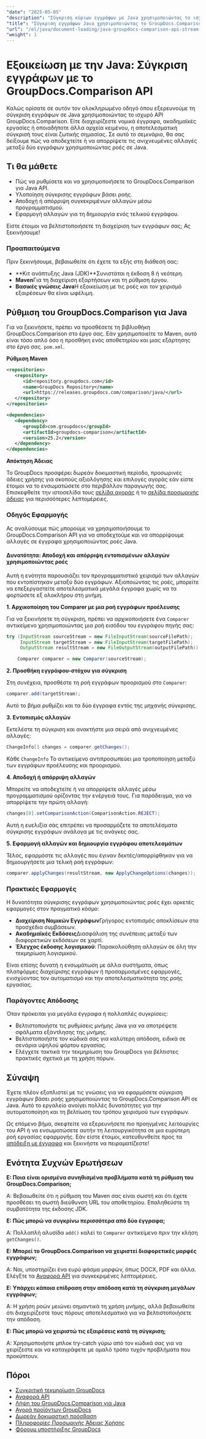 ```yaml
---
"date": "2025-05-05"
"description": "Σύγκριση κύριων εγγράφων με Java χρησιμοποιώντας το ισχυρό API GroupDocs.Comparison. Μάθετε τεχνικές που βασίζονται σε ροή για αποτελεσματικό χειρισμό νομικών, ακαδημαϊκών και λογισμικών εγγράφων."
"title": "Σύγκριση εγγράφων Java χρησιμοποιώντας το GroupDocs.Comparison API&#58; Μια προσέγγιση βασισμένη σε ροή"
"url": "/el/java/document-loading/java-groupdocs-comparison-api-stream-document-compare/"
"weight": 1
---
```


# Εξοικείωση με την Java: Σύγκριση εγγράφων με το GroupDocs.Comparison API

Καλώς ορίσατε σε αυτόν τον ολοκληρωμένο οδηγό όπου εξερευνούμε τη σύγκριση εγγράφων σε Java χρησιμοποιώντας το ισχυρό API GroupDocs.Comparison. Είτε διαχειρίζεστε νομικά έγγραφα, ακαδημαϊκές εργασίες ή οποιαδήποτε άλλα αρχεία κειμένου, η αποτελεσματική σύγκρισή τους είναι ζωτικής σημασίας. Σε αυτό το σεμινάριο, θα σας δείξουμε πώς να αποδεχτείτε ή να απορρίψετε τις ανιχνευμένες αλλαγές μεταξύ δύο εγγράφων χρησιμοποιώντας ροές σε Java.

## Τι θα μάθετε

- Πώς να ρυθμίσετε και να χρησιμοποιήσετε το GroupDocs.Comparison για Java API.
- Υλοποίηση σύγκρισης εγγράφων βάσει ροής.
- Αποδοχή ή απόρριψη συγκεκριμένων αλλαγών μέσω προγραμματισμού.
- Εφαρμογή αλλαγών για τη δημιουργία ενός τελικού εγγράφου.

Είστε έτοιμοι να βελτιστοποιήσετε τη διαχείριση των εγγράφων σας; Ας ξεκινήσουμε!

### Προαπαιτούμενα

Πριν ξεκινήσουμε, βεβαιωθείτε ότι έχετε τα εξής στη διάθεσή σας:

- **Κιτ ανάπτυξης Java (JDK)**Συνιστάται η έκδοση 8 ή νεότερη.
- **Maven**Για τη διαχείριση εξαρτήσεων και τη ρύθμιση έργου.
- **Βασικές γνώσεις Java**Η εξοικείωση με τις ροές και τον χειρισμό εξαιρέσεων θα είναι ωφέλιμη.

## Ρύθμιση του GroupDocs.Comparison για Java

Για να ξεκινήσετε, πρέπει να προσθέσετε τη βιβλιοθήκη GroupDocs.Comparison στο έργο σας. Εάν χρησιμοποιείτε το Maven, αυτό είναι τόσο απλό όσο η προσθήκη ενός αποθετηρίου και μιας εξάρτησης στο έργο σας. `pom.xml`.

**Ρύθμιση Maven**

```xml
<repositories>
   <repository>
      <id>repository.groupdocs.com</id>
      <name>GroupDocs Repository</name>
      <url>https://releases.groupdocs.com/comparison/java/</url>
   </repository>
</repositories>

<dependencies>
   <dependency>
      <groupId>com.groupdocs</groupId>
      <artifactId>groupdocs-comparison</artifactId>
      <version>25.2</version>
   </dependency>
</dependencies>
```

**Απόκτηση Άδειας**

Το GroupDocs προσφέρει δωρεάν δοκιμαστική περίοδο, προσωρινές άδειες χρήσης για σκοπούς αξιολόγησης και επιλογές αγοράς εάν είστε έτοιμοι να το ενσωματώσετε στο περιβάλλον παραγωγής σας. Επισκεφθείτε την ιστοσελίδα τους [σελίδα αγοράς](https://purchase.groupdocs.com/buy) ή το [σελίδα προσωρινής άδειας](https://purchase.groupdocs.com/temporary-license/) για περισσότερες λεπτομέρειες.

### Οδηγός Εφαρμογής

Ας αναλύσουμε πώς μπορούμε να χρησιμοποιήσουμε το GroupDocs.Comparison API για να αποδεχτούμε και να απορρίψουμε αλλαγές σε έγγραφα χρησιμοποιώντας ροές Java.

#### Δυνατότητα: Αποδοχή και απόρριψη εντοπισμένων αλλαγών χρησιμοποιώντας ροές

Αυτή η ενότητα παρουσιάζει τον προγραμματιστικό χειρισμό των αλλαγών που εντοπίστηκαν μεταξύ δύο εγγράφων. Αξιοποιώντας τις ροές, μπορείτε να επεξεργαστείτε αποτελεσματικά μεγάλα έγγραφα χωρίς να τα φορτώσετε εξ ολοκλήρου στη μνήμη.

**1. Αρχικοποίηση του Comparer με μια ροή εγγράφων προέλευσης**

Για να ξεκινήσετε τη σύγκριση, πρέπει να αρχικοποιήσετε ένα `Comparer` αντικείμενο χρησιμοποιώντας μια ροή εισόδου του εγγράφου πηγής σας:

```java
try (InputStream sourceStream = new FileInputStream(sourceFilePath);
     InputStream targetStream = new FileInputStream(targetFilePath);
     OutputStream resultStream = new FileOutputStream(outputFilePath)) {

    Comparer comparer = new Comparer(sourceStream);
```

**2. Προσθήκη εγγράφου-στόχου για σύγκριση**

Στη συνέχεια, προσθέστε τη ροή εγγράφων προορισμού στο `Comparer`:

```java
comparer.add(targetStream);
```

Αυτό το βήμα ρυθμίζει και τα δύο έγγραφα εντός της μηχανής σύγκρισης.

**3. Εντοπισμός αλλαγών**

Εκτελέστε τη σύγκριση και ανακτήστε μια σειρά από ανιχνευμένες αλλαγές:

```java
ChangeInfo[] changes = comparer.getChanges();
```

Κάθε `ChangeInfo` Το αντικείμενο αντιπροσωπεύει μια τροποποίηση μεταξύ των εγγράφων προέλευσης και προορισμού.

**4. Αποδοχή ή απόρριψη αλλαγών**

Μπορείτε να αποδεχτείτε ή να απορρίψετε αλλαγές μέσω προγραμματισμού ορίζοντας την ενέργειά τους. Για παράδειγμα, για να απορρίψετε την πρώτη αλλαγή:

```java
changes[0].setComparisonAction(ComparisonAction.REJECT);
```

Αυτή η ευελιξία σάς επιτρέπει να προσαρμόζετε τα αποτελέσματα σύγκρισης εγγράφων ανάλογα με τις ανάγκες σας.

**5. Εφαρμογή αλλαγών και δημιουργία εγγράφου αποτελεσμάτων**

Τέλος, εφαρμόστε τις αλλαγές που έγιναν δεκτές/απορρίφθηκαν για να δημιουργήσετε μια τελική ροή εγγράφων:

```java
comparer.applyChanges(resultStream, new ApplyChangeOptions(changes));
```

### Πρακτικές Εφαρμογές

Η δυνατότητα σύγκρισης εγγράφων χρησιμοποιώντας ροές έχει αρκετές εφαρμογές στον πραγματικό κόσμο:

- **Διαχείριση Νομικών Εγγράφων**Γρήγορος εντοπισμός αποκλίσεων στα προσχέδια συμβάσεων.
- **Ακαδημαϊκές Εκδόσεις**Διασφάλιση της συνέπειας μεταξύ των διαφορετικών εκδόσεων σε χαρτί.
- **Έλεγχος έκδοσης λογισμικού**: Παρακολούθηση αλλαγών σε όλη την τεκμηρίωση λογισμικού.

Είναι επίσης δυνατή η ενσωμάτωση με άλλα συστήματα, όπως πλατφόρμες διαχείρισης εγγράφων ή προσαρμοσμένες εφαρμογές, ενισχύοντας τον αυτοματισμό και την αποτελεσματικότητα της ροής εργασίας.

### Παράγοντες Απόδοσης

Όταν πρόκειται για μεγάλα έγγραφα ή πολλαπλές συγκρίσεις:

- Βελτιστοποιήστε τις ρυθμίσεις μνήμης Java για να αποτρέψετε σφάλματα εξάντλησης της μνήμης.
- Βελτιστοποιήστε τον κώδικά σας για καλύτερη απόδοση, ειδικά σε σενάρια υψηλού φόρτου εργασίας.
- Ελέγχετε τακτικά την τεκμηρίωση του GroupDocs για βέλτιστες πρακτικές σχετικά με τη χρήση πόρων.

## Σύναψη

Έχετε πλέον εξοπλιστεί με τις γνώσεις για να εφαρμόσετε σύγκριση εγγράφων βάσει ροής χρησιμοποιώντας το GroupDocs.Comparison API σε Java. Αυτό το εργαλείο ανοίγει πολλές δυνατότητες για την αυτοματοποίηση και τη βελτίωση του τρόπου χειρισμού των εγγράφων.

Ως επόμενο βήμα, σκεφτείτε να εξερευνήσετε πιο προηγμένες λειτουργίες του API ή να ενσωματώσετε αυτήν τη λειτουργικότητα σε μια ευρύτερη ροή εργασίας εφαρμογής. Εάν είστε έτοιμοι, κατευθυνθείτε προς τα [απόδειξη με έγγραφα](https://docs.groupdocs.com/comparison/java/) και ξεκινήστε να πειραματίζεστε!

## Ενότητα Συχνών Ερωτήσεων

**Ε: Ποια είναι ορισμένα συνηθισμένα προβλήματα κατά τη ρύθμιση του GroupDocs.Comparison;**

Α: Βεβαιωθείτε ότι η ρύθμιση του Maven σας είναι σωστή και ότι έχετε προσθέσει τη σωστή διεύθυνση URL του αποθετηρίου. Επαληθεύστε τη συμβατότητα της έκδοσης JDK.

**Ε: Πώς μπορώ να συγκρίνω περισσότερα από δύο έγγραφα;**

Α: Πολλαπλή αλυσίδα `add()` καλεί το `Comparer` αντικείμενο πριν την κλήση `getChanges()`.

**Ε: Μπορεί το GroupDocs.Comparison να χειριστεί διαφορετικές μορφές εγγράφων;**

Α: Ναι, υποστηρίζει ένα ευρύ φάσμα μορφών, όπως DOCX, PDF και άλλα. Ελέγξτε τα [Αναφορά API](https://reference.groupdocs.com/comparison/java/) για συγκεκριμένες λεπτομέρειες.

**Ε: Υπάρχει κάποια επίδραση στην απόδοση κατά τη σύγκριση μεγάλων εγγράφων;**

Α: Η χρήση ροών μειώνει σημαντικά τη χρήση μνήμης, αλλά βεβαιωθείτε ότι διαχειρίζεστε τους πόρους αποτελεσματικά για να βελτιστοποιήσετε την απόδοση.

**Ε: Πώς μπορώ να χειριστώ τις εξαιρέσεις κατά τη σύγκριση;**

Α: Χρησιμοποιήστε μπλοκ try-catch γύρω από τον κώδικά σας για να χειρίζεστε και να καταγράφετε με ομαλό τρόπο τυχόν προβλήματα που προκύπτουν.

## Πόροι

- [Συγκριτική τεκμηρίωση GroupDocs](https://docs.groupdocs.com/comparison/java/)
- [Αναφορά API](https://reference.groupdocs.com/comparison/java/)
- [Λήψη του GroupDocs.Comparison για Java](https://releases.groupdocs.com/comparison/java/)
- [Αγορά προϊόντων GroupDocs](https://purchase.groupdocs.com/buy)
- [Δωρεάν δοκιμαστική πρόσβαση](https://releases.groupdocs.com/comparison/java/)
- [Πληροφορίες Προσωρινής Άδειας Χρήσης](https://purchase.groupdocs.com/temporary-license/)
- [Φόρουμ υποστήριξης GroupDocs](https://forum.groupdocs.com/c/comparison)